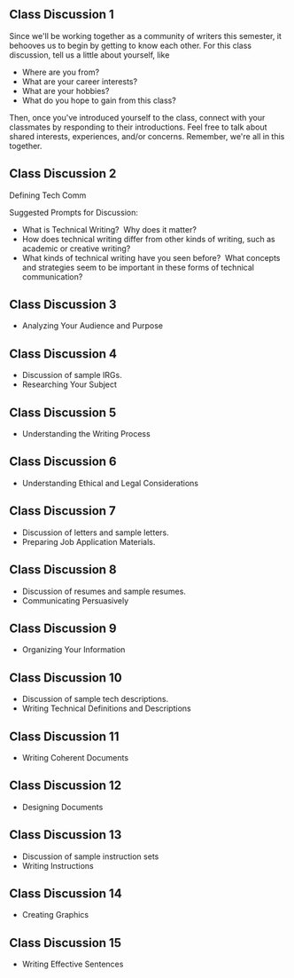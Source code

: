 ## Class Discussion 1

Since we'll be working together as a community of writers this semester, it behooves us to begin by getting to know each other. For this class discussion, tell us a little about yourself, like

* Where are you from?
* What are your career interests?
* What are your hobbies?
* What do you hope to gain from this class?

Then, once you've introduced yourself to the class, connect with your classmates by responding to their introductions. Feel free to talk about shared interests, experiences, and/or concerns. Remember, we're all in this together.

## Class Discussion 2

Defining Tech Comm

Suggested Prompts for Discussion:

* What is Technical Writing?  Why does it matter?
* How does technical writing differ from other kinds of writing, such as academic or creative writing?
* What kinds of technical writing have you seen before?  What concepts and strategies seem to be important in these forms of technical communication?

## Class Discussion 3

* Analyzing Your Audience and Purpose

## Class Discussion 4

* Discussion of sample IRGs.
* Researching Your Subject

## Class Discussion 5

* Understanding the Writing Process

## Class Discussion 6

* Understanding Ethical and Legal Considerations

## Class Discussion 7

* Discussion of letters and sample letters.
* Preparing Job Application Materials.

## Class Discussion 8

* Discussion of resumes and sample resumes.
* Communicating Persuasively

## Class Discussion 9

* Organizing Your Information

## Class Discussion 10

* Discussion of sample tech descriptions.
* Writing Technical Definitions and Descriptions

## Class Discussion 11

* Writing Coherent Documents

## Class Discussion 12

* Designing Documents

## Class Discussion 13

* Discussion of sample instruction sets
* Writing Instructions

## Class Discussion 14

* Creating Graphics

## Class Discussion 15

* Writing Effective Sentences